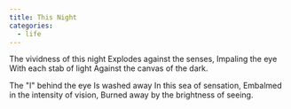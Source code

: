 ```yaml
---
title: This Night
categories:
  - life
---
```

The vividness of this night
Explodes against the senses,
Impaling the eye
With each stab of light
Against the canvas of the dark.

The "I" behind the eye
Is washed away
In this sea of sensation,
Embalmed in the intensity of vision,
Burned away
by the brightness of seeing.
